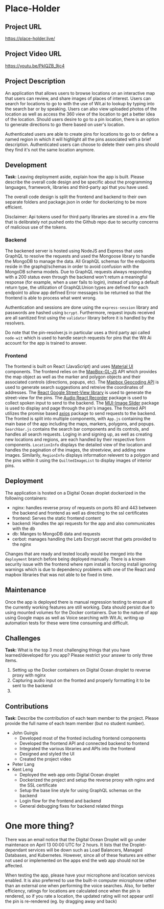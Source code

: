 # Place-Holder

## Project URL

https://place-holder.live/

## Project Video URL 

https://youtu.be/PklQZB_9jc4

## Project Description

An application that allows users to browse locations on an interactive map that users can review, and share images of places of interest. Users can search for locations to go to with the use of Wit.ai to lookup by typing into the search bar or by speaking. Users can also view uploaded photos of the location as well as access the 360 view of the location to get a better idea of the location. Should users desire to go to a pin location, there is an option to generate directions to go there based on user's location. 

Authenticated users are able to create pins for locations to go to or define a named region in which it will highlight all the pins associated with a brief description. Authenticated users can choose to delete their own pins should they find it's not the same location anymore.

## Development

**Task:** Leaving deployment aside, explain how the app is built. Please describe the overall code design and be specific about the programming languages, framework, libraries and third-party api that you have used. 

The overall code design is split the frontend and backend to their own separate folders and package.json in order for dockerizing to be more efficient.

Disclaimer: Api tokens used for third party libraries are stored in a .env file that is delibrately not pushed onto the Github repo due to security concerns of malicious use of the tokens.

### Backend
The backened server is hosted using NodeJS and Express that uses GraphQL to resolve the requests and used the Mongoose library to handle the MongoDB to manage the data. All GraphQL schemas for the endpoints reside in the graphql/schemas in order to avoid confusion with the MongoDB schema models. Due to GraphQL requests always responding with a 200 status even through the backend won't return a meaningful response (for example, when a user fails to login), instead of using a default return type, the utilization of GraphQLUnion types are defined for each endpoint to allow app defined Error messages to be returned so that the frontend is able to process what went wrong.

Authentication and sessions are done using the `express-session` library and passwords are hashed using `bcrypt`. Furthermore, request inputs received are all sanitized first using the `validator` library before it is handled by the resolvers.

Do note that the pin-resolver.js in particular uses a third party api called `node-wit` which is used to handle search requests for pins that the Wit Ai account for the app is trained to answer.

### Frontend
The frontend is built on React (JavaScript) and uses [Material UI]([https://mui.com) components. The frontend relies on the [MapBox-GL-JS](https://docs.mapbox.com/mapbox-gl-js/guides/) API which provides the map object as well as the marker and polygon objects and their associated controls (directions, popups, etc).
The [Mapbox Geocoding API](https://docs.mapbox.com/api/search/geocoding/) is used to generate search suggestions and retreive the coordinates of addresses.
The [React Google Street-View library](https://www.npmjs.com/package/react-google-streetview) is used to generate the street-view for the pins.
The [Audio React Recorder](https://www.npmjs.com/package/audio-react-recorder) package is used to collect spoken input to send to the backend.
The [MUI-Image Slider](https://www.npmjs.com/package/mui-image-slider) package is used to display and page through the pin's images.
The fronted API utilizes the promise based [axios](https://www.npmjs.com/package/axios) package to send requests to the backend.
The fronted is split into multiple components, with `App.js` containing the main base of the app including the maps, markers, polygons, and popups.
`Searchbar.js` contains the search bar components and its controls, and handles all search requests. Loging in and signing up, as well as creating new locations and regions, are each handled by their respective form components. `LocationInfo` displays the detailed view of the location and handles the pagination of the images, the streetview, and adding new images. Similarily, `RegionInfo` displays information relevent to a polygon and the pins within it using the `QuiltedImageList` to display images of interior pins.





## Deployment

The application is hosted on a Digital Ocean droplet dockerized in the following containers:
  - nginx: handles reverse proxy of requests on ports 80 and 443 between the backend and frontend as well as directing to the ssl certificates
  - frontend: Serves the static frontend content
  - backend: Handles the api requests for the app and also communicates with the db
  - db: Manges to MongoDB data and requests
  - cerbot: manages handling the Lets Encrypt secret that gets provided to the nginx

Changes that are ready and tested locally would be merged into the `deployment` branch before being deployed manually. There is a known security issue with the frontend where npm install is forcing install ignoring warnings which is due to dependency problems with one of the React and mapbox libraries that was not able to be fixed in time.


## Maintenance

Once the app is deployed there is manual regression testing to ensure all the currently working features are still working. Data should persist due to using mounted volumes for the Docker containers. Due to the nature of app using Google maps as well as Voice searching with Wit.Ai, writing up automation tests for these were time consuming and difficult. 

## Challenges

**Task:** What is the top 3 most challenging things that you have learned/developed for you app? Please restrict your answer to only three items. 

1. Setting up the Docker containers on Digital Ocean droplet to reverse proxy with nginx
2. Capturing audio input on the fronted and properly formatting it to be sent to the backend
3. 

## Contributions

**Task:** Describe the contribution of each team member to the project. Please provide the full name of each team member (but no student number). 

- John Guirgis 
  - Developed most of the fronted including frontend components
  - Developed the frontend API and connected backend to frontend
  - Integrated the various libraries and APIs into the frontend
  - Designed and styled the UI
  - Created the project video
- Peter Lang 
- Kent Leng
    - Deployed the web app onto Digital Ocean droplet
    - Dockerized the project and setup the reverse proxy with nginx and the SSL certificate
    - Setup the base line style for using GraphQL schemas on the backend
    - Login flow for the frontend and backend
    - General debugging fixes for backend related things

# One more thing? 

There was an email notice that the Digital Ocean Droplet will go under maintenace on April 13 00:00 UTC for 2 hours. It lists that the Droplet-dependant services will be down such as Load Balancers, Managed Databases, and Kubernetes. However, since all of these features are either not used or implemented on the apps end the web app should not be affected. 

When testing the app, please have your microphone and location services enabled. It is also preferred to use the built-in computer microphone rather than an external one when performing the voice searches. Also, for better efficiency, ratings for locations are calculated once when the pin is rendered, so if you rate a location, the updated rating will not appear until the pin is re-rendered (eg. by dragging away and back)
